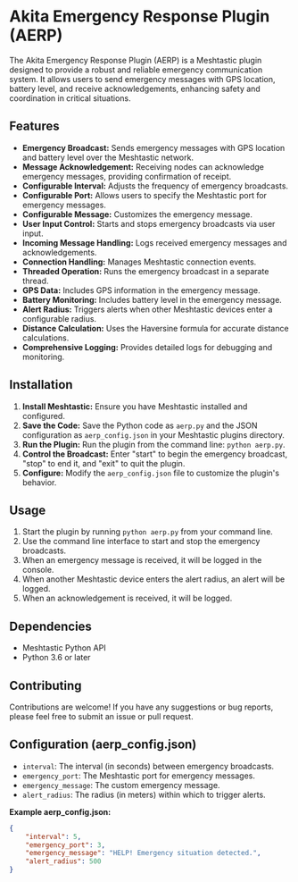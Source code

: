 # Akita Emergency Response Plugin (AERP)

The Akita Emergency Response Plugin (AERP) is a Meshtastic plugin designed to provide a robust and reliable emergency communication system. It allows users to send emergency messages with GPS location, battery level, and receive acknowledgements, enhancing safety and coordination in critical situations.

## Features

* **Emergency Broadcast:** Sends emergency messages with GPS location and battery level over the Meshtastic network.
* **Message Acknowledgement:** Receiving nodes can acknowledge emergency messages, providing confirmation of receipt.
* **Configurable Interval:** Adjusts the frequency of emergency broadcasts.
* **Configurable Port:** Allows users to specify the Meshtastic port for emergency messages.
* **Configurable Message:** Customizes the emergency message.
* **User Input Control:** Starts and stops emergency broadcasts via user input.
* **Incoming Message Handling:** Logs received emergency messages and acknowledgements.
* **Connection Handling:** Manages Meshtastic connection events.
* **Threaded Operation:** Runs the emergency broadcast in a separate thread.
* **GPS Data:** Includes GPS information in the emergency message.
* **Battery Monitoring:** Includes battery level in the emergency message.
* **Alert Radius:** Triggers alerts when other Meshtastic devices enter a configurable radius.
* **Distance Calculation:** Uses the Haversine formula for accurate distance calculations.
* **Comprehensive Logging:** Provides detailed logs for debugging and monitoring.

## Installation

1.  **Install Meshtastic:** Ensure you have Meshtastic installed and configured.
2.  **Save the Code:** Save the Python code as `aerp.py` and the JSON configuration as `aerp_config.json` in your Meshtastic plugins directory.
3.  **Run the Plugin:** Run the plugin from the command line: `python aerp.py`.
4.  **Control the Broadcast:** Enter "start" to begin the emergency broadcast, "stop" to end it, and "exit" to quit the plugin.
5.  **Configure:** Modify the `aerp_config.json` file to customize the plugin's behavior.

## Usage

1.  Start the plugin by running `python aerp.py` from your command line.
2.  Use the command line interface to start and stop the emergency broadcasts.
3.  When an emergency message is received, it will be logged in the console.
4.  When another Meshtastic device enters the alert radius, an alert will be logged.
5.  When an acknowledgement is received, it will be logged.

## Dependencies

* Meshtastic Python API
* Python 3.6 or later

## Contributing

Contributions are welcome! If you have any suggestions or bug reports, please feel free to submit an issue or pull request.


## Configuration (aerp_config.json)

* `interval`: The interval (in seconds) between emergency broadcasts.
* `emergency_port`: The Meshtastic port for emergency messages.
* `emergency_message`: The custom emergency message.
* `alert_radius`: The radius (in meters) within which to trigger alerts.

**Example aerp_config.json:**

```json
{
    "interval": 5,
    "emergency_port": 3,
    "emergency_message": "HELP! Emergency situation detected.",
    "alert_radius": 500
}

